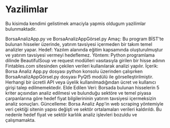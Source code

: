 # Yazilimlar
Bu kisimda kendimi gelistimek amaciyla yapmis oldugum yazilimlar bulunmaktadir.

BorsaAnalizApp.py ve BorsaAnalizAppGörsel.py
Amaç: Bu program BİST'te bulunan hisseler üzerinde, yatırım tavsiyesi içermeden bir takım temel analizler yapar. 
Hedef: Yazılım alanında eğitim kapsamında oluşturulmuştur ve yatırım tavsiyesi vermeyi hedeflemez.
Yöntem: Python programlama dilinde BeautifulSoup ve request modülleri vasıtasıyla girilen bir hisse adının Fintables.com sitesinden çekilen verileri kullanılarak analizi yapılır.
İçerik: Borsa Analiz App.py dosyası python konsolu üzerinden çalışırken BorsaAnalizAppGörsel.py dosyası PyQt5 modülü ile görselleştirilmiştir. Herhangi bir ücretli API veya üyelik kullanılmadığından ücret ve kullanıcı girişi talep edilmemektedir.
Elde Edilen Veri: Borsada bulunan hisselerin 5 kriter açısından analiz edilmesi ve bulunduğu sektöre ve temel piyasa çarpanlarına göre hedef fiyat bilgilerininin yatırım tavsiyesi içermeksizin analiz sonuçları.
Güncelleme: Borsa Analiz App'in web scraping yöntemiyle veri çektiği sitenin yapısı değişti ve sektör ortalamaları verileri kaldırıldı. Bu nedenle hedef fiyat ve sektör karlılık analiz işlevleri bozuldu ve çalışmamakta.
